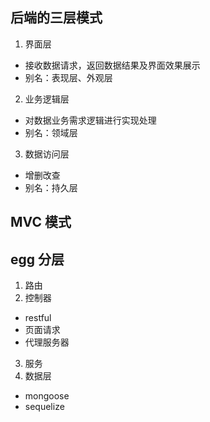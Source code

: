 ## 后端的三层模式
1. 界面层
  - 接收数据请求，返回数据结果及界面效果展示
  - 别名：表现层、外观层
2. 业务逻辑层
  - 对数据业务需求逻辑进行实现处理
  - 别名：领域层
3. 数据访问层
  - 增删改查
  - 别名：持久层

## MVC 模式

## egg 分层
1. 路由
2. 控制器
  - restful
  - 页面请求
  - 代理服务器
3. 服务
4. 数据层
  - mongoose
  - sequelize


